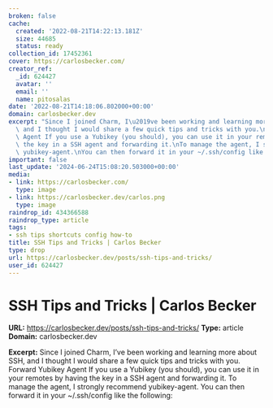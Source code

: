 ```yaml
---
broken: false
cache:
  created: '2022-08-21T14:22:13.181Z'
  size: 44685
  status: ready
collection_id: 17452361
cover: https://carlosbecker.com/
creator_ref:
  _id: 624427
  avatar: ''
  email: ''
  name: pitosalas
date: '2022-08-21T14:18:06.802000+00:00'
domain: carlosbecker.dev
excerpt: "Since I joined Charm, I\u2019ve been working and learning more about SSH,\
  \ and I thought I would share a few quick tips and tricks with you.\nForward Yubikey\
  \ Agent If you use a Yubikey (you should), you can use it in your remotes by having\
  \ the key in a SSH agent and forwarding it.\nTo manage the agent, I strongly recommend\
  \ yubikey-agent.\nYou can then forward it in your ~/.ssh/config like the following:"
important: false
last_update: '2024-06-24T15:08:20.503000+00:00'
media:
- link: https://carlosbecker.com/
  type: image
- link: https://carlosbecker.dev/carlos.png
  type: image
raindrop_id: 434366588
raindrop_type: article
tags:
- ssh tips shortcuts config how-to
title: SSH Tips and Tricks | Carlos Becker
type: drop
url: https://carlosbecker.dev/posts/ssh-tips-and-tricks/
user_id: 624427
---
```


# SSH Tips and Tricks | Carlos Becker

**URL:** https://carlosbecker.dev/posts/ssh-tips-and-tricks/
**Type:** article
**Domain:** carlosbecker.dev

**Excerpt:** Since I joined Charm, I’ve been working and learning more about SSH, and I thought I would share a few quick tips and tricks with you.
Forward Yubikey Agent If you use a Yubikey (you should), you can use it in your remotes by having the key in a SSH agent and forwarding it.
To manage the agent, I strongly recommend yubikey-agent.
You can then forward it in your ~/.ssh/config like the following:
